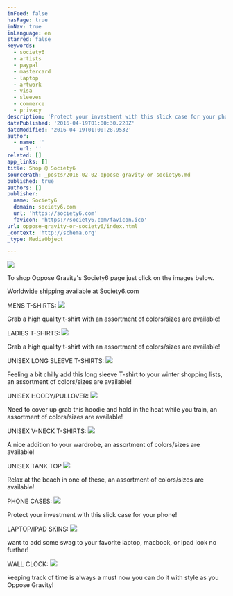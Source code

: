 ```yaml
---
inFeed: false
hasPage: true
inNav: true
inLanguage: en
starred: false
keywords:
  - society6
  - artists
  - paypal
  - mastercard
  - laptop
  - artwork
  - visa
  - sleeves
  - commerce
  - privacy
description: 'Protect your investment with this slick case for your phone!'
datePublished: '2016-04-19T01:00:30.228Z'
dateModified: '2016-04-19T01:00:28.953Z'
author:
  - name: ''
    url: ''
related: []
app_links: []
title: Shop @ Society6
sourcePath: _posts/2016-02-02-oppose-gravity-or-society6.md
published: true
authors: []
publisher:
  name: Society6
  domain: society6.com
  url: 'https://society6.com'
  favicon: 'https://society6.com/favicon.ico'
url: oppose-gravity-or-society6/index.html
_context: 'http://schema.org'
_type: MediaObject

---
```

![](https://s3-us-west-2.amazonaws.com/the-grid-img/p/e3b73af77cadc56a8af7f658dde24599176dd188.jpg)

To shop Oppose Gravity's Society6 page just click on the images below.

Worldwide shipping available at Society6.com

MENS T-SHIRTS:
![](https://s3-us-west-2.amazonaws.com/the-grid-img/p/d80c321ccaa993578c16181bbd5e48644fc25958.jpg)

Grab a high quality t-shirt with an assortment of colors/sizes are available!

LADIES T-SHIRTS:
![](https://the-grid-user-content.s3-us-west-2.amazonaws.com/27707c0e-fd5f-474b-b9f6-b5664e58294b.jpg)

Grab a high quality t-shirt with an assortment of colors/sizes are available!

UNISEX LONG SLEEVE T-SHIRTS:
![](https://the-grid-user-content.s3-us-west-2.amazonaws.com/86ebc578-b910-4c01-8987-9cc82d43e99a.jpg)

Feeling a bit chilly add this long sleeve T-shirt to your winter shopping lists, an assortment of colors/sizes are available!

UNISEX HOODY/PULLOVER:
![](https://the-grid-user-content.s3-us-west-2.amazonaws.com/54a0cc99-6c33-4edd-81ef-b9d847c1b3f7.jpg)

Need to cover up grab this hoodie and hold in the heat while you train, an assortment of colors/sizes are available!

UNISEX V-NECK T-SHIRTS:
![](https://the-grid-user-content.s3-us-west-2.amazonaws.com/644301e2-296c-4e7d-a165-9b8265f833de.jpg)

A nice addition to your wardrobe, an assortment of colors/sizes are available!

UNISEX TANK TOP
![](https://the-grid-user-content.s3-us-west-2.amazonaws.com/8178ef80-2325-4793-ae3b-9592bb17598c.jpg)

Relax at the beach in one of these, an assortment of colors/sizes are available!

PHONE CASES:
![](https://the-grid-user-content.s3-us-west-2.amazonaws.com/e464b949-4438-47a3-8a09-1ee402e6e093.jpg)

Protect your investment with this slick case for your phone!

LAPTOP/IPAD SKINS:
![](https://the-grid-user-content.s3-us-west-2.amazonaws.com/07463866-07ff-4749-b6ef-583ad320a87d.jpg)

want to add some swag to your favorite laptop, macbook, or ipad look no further!

WALL CLOCK:
![](https://the-grid-user-content.s3-us-west-2.amazonaws.com/a86a3be4-faa1-4fcd-a0bf-ca6076aa2c73.jpg)

keeping track of time is always a must now you can do it with style as you Oppose Gravity!